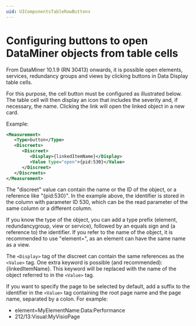 ```yaml
---
uid: UIComponentsTableRowButtons
---
```


# Configuring buttons to open DataMiner objects from table cells

From DataMiner 10.1.9 (RN 30413) onwards, it is possible open elements, services, redundancy groups and views by clicking buttons in Data Display table cells.

For this purpose, the cell button must be configured as illustrated below. The table cell will then display an icon that includes the severity and, if necessary, the name. Clicking the link will open the linked object in a new card.

Example:

```xml
<Measurement>
   <Type>button</Type>
   <Discreets>
      <Discreet>
         <Display>{linkedItemName}</Display>
         <Value type="open">{pid:530}</Value>
      </Discreet>
   </Discreets>
</Measurement>
```

The "discreet" value can contain the name or the ID of the object, or a reference like "{pid:530}". In the example above, the identifier is stored in the column with parameter ID 530, which can be the read parameter of the same column or a different column.

If you know the type of the object, you can add a type prefix (element, redundancygroup, view or service), followed by an equals sign and (a reference to) the identifier. If you refer to the name of the object, it is recommended to use "element=", as an element can have the same name as a view.

The `<Display>` tag of the discreet can contain the same references as the `<Value>` tag. One extra keyword is possible (and recommended): {linkedItemName}. This keyword will be replaced with the name of the object referred to in the `<Value>` tag.

If you want to specify the page to be selected by default, add a suffix to the identifier in the `<Value>` tag containing the root page name and the page name, separated by a colon. For example:

- element=MyElementName:Data:Performance
- 212/13:Visual:MyVisioPage
